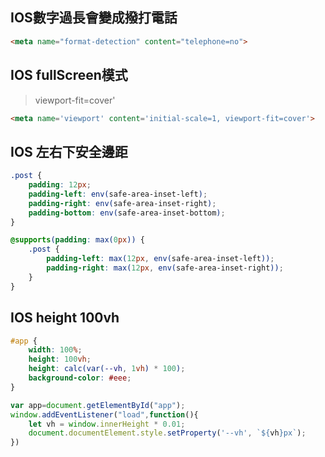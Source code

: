 ## IOS數字過長會變成撥打電話

```html
<meta name="format-detection" content="telephone=no">
```



## IOS fullScreen模式

> viewport-fit=cover'

```html
<meta name='viewport' content='initial-scale=1, viewport-fit=cover'>
```

## IOS 左右下安全邊距

```css
.post {
    padding: 12px;
    padding-left: env(safe-area-inset-left);
    padding-right: env(safe-area-inset-right);
    padding-bottom: env(safe-area-inset-bottom);
}
```

```css
@supports(padding: max(0px)) {
    .post {
        padding-left: max(12px, env(safe-area-inset-left));
        padding-right: max(12px, env(safe-area-inset-right));
    }
}
```

## IOS height 100vh

```css
#app {
    width: 100%;
    height: 100vh;
    height: calc(var(--vh, 1vh) * 100);
    background-color: #eee;
}
```

```js
var app=document.getElementById("app");
window.addEventListener("load",function(){
    let vh = window.innerHeight * 0.01;
    document.documentElement.style.setProperty('--vh', `${vh}px`);
})
```

